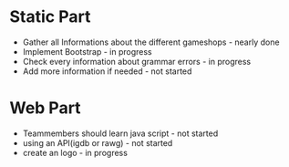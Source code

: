 # Static Part
* Gather all Informations about the different gameshops - nearly done
* Implement Bootstrap - in progress
* Check every information about grammar errors - in progress 
* Add more information if needed - not started

# Web Part
* Teammembers should learn java script - not started
* using an API(igdb or rawg) - not started
* create an logo - in progress
